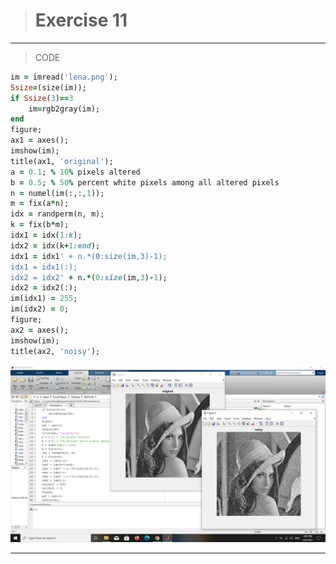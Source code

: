 > # Exercise 11

***
>CODE

```ruby
im = imread('lena.png');
Ssize=(size(im));
if Ssize(3)==3
    im=rgb2gray(im);
end
figure;
ax1 = axes();
imshow(im);
title(ax1, 'original');
a = 0.1; % 10% pixels altered
b = 0.5; % 50% percent white pixels among all altered pixels
n = numel(im(:,:,1));
m = fix(a*n);
idx = randperm(n, m);
k = fix(b*m);
idx1 = idx(1:k);
idx2 = idx(k+1:end);
idx1 = idx1' + n.*(0:size(im,3)-1);
idx1 = idx1(:);
idx2 = idx2' + n.*(0:size(im,3)-1);
idx2 = idx2(:);
im(idx1) = 255;
im(idx2) = 0;
figure;
ax2 = axes();
imshow(im);
title(ax2, 'noisy');

```
![alt text](https://github.com/semnan-university-ai/image-processing-class/blob/main/excersiecs/faeze75/11/Screenshot%20(30).png)
***
<div dir="rtl">

</div>



